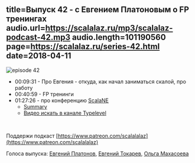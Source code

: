 title=Выпуск 42 - c Евгением Платоновым о FP тренингах
audio.url=https://scalalaz.ru/mp3/scalalaz-podcast-42.mp3
audio.length=101190560
page=https://scalalaz.ru/series-42.html
date=2018-04-11
----

![episode 42](https://scalalaz.ru/img/episode42.jpg)

* 00:09:31 - Про Евгения - откуда, как начал  заниматься скалой, про работу
* 00:40:59 - FP тренинги
* 01:27:26 - про конференцию [ScalaNE](https://www.nescala.org/)
  - [Summary](https://medium.com/@olga.makhasoeva/northeast-scala-symposium-summary-day-1-unconference-cca7ddbecb5e)
  - [Видео искать в канале Typelevel](https://www.youtube.com/channel/UC-CzKrmtV55SlW2eL3k1RRQ/videos)

<br/>

Поддержи подкаст [https://www.patreon.com/scalalalaz](https://www.patreon.com/scalalalaz)

Голоса выпуска: 
[Евгений Платонов](https://github.com/jozic),
[Евгений Токарев](https://github.com/strobe),
[Ольга Махасоева](https://twitter.com/oli_kitty)
